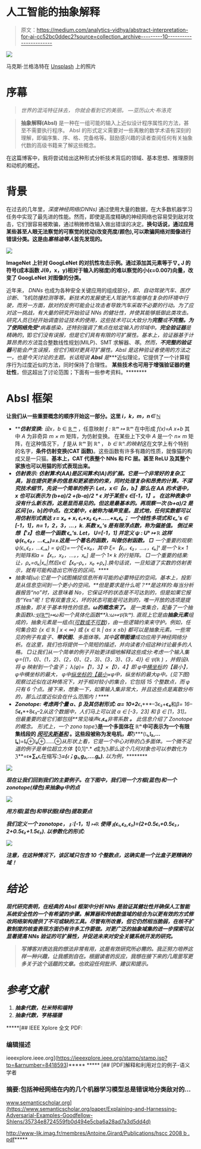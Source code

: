 # 人工智能的抽象解释

> 原文：<https://medium.com/analytics-vidhya/abstract-interpretation-for-ai-cc52bc0ddec2?source=collection_archive---------10----------------------->

![](img/ee2bfb702aea0c5d4216de596dfc7894.png)

马克斯·兰格洛特在 [Unsplash](https://unsplash.com?utm_source=medium&utm_medium=referral) 上的照片

# **序幕**

> *世界的混沌特征抹去，
> 你就会看到它的美丽。
> —亚历山大·布洛克*

> **抽象解释(AbsI)** 是一种在一组可能的输入上近似设计程序属性的方法，甚至不需要执行程序。
> AbsI 的形式定义需要对一些离散的数学术语有深刻的理解，即偏序集、序、格、完备格等。鼓励感兴趣的读者查阅任何有关抽象代数的高级书籍来了解这些概念。

在这篇博客中，我将尝试给出这种形式分析技术背后的领域、基本思想、推理原则和动机的概述。

# 背景

在过去的几年里，*深度神经网络(DNNs)* 通过使用大量的数据，在大多数机器学习任务中实现了最先进的性能。然而，即使是高度精确的神经网络也容易受到敌对攻击，它们很容易被欺骗，通过稍微修改输入做出错误的决定。**换句话说，通过应用某些甚至人眼无法察觉的可察觉的扰动(改变亮度/颜色),可以欺骗网络对图像进行错误分类。这是由*塞格迪等人*首先发现的。**

![](img/88f51dee8f4858be91b2ee80c0b66d8d.png)

**ImageNet 上针对 GoogLeNet 的对抗性攻击示例。通过添加其元素等于∇ₓ J 的符号(成本函数 J(θ，x，y)相对于输入的梯度)的难以察觉的小(ϵ=0.007)向量，改变了 GoogLeNet 对图像的分类。**

近年来， *DNNs* 也成为各种安全关键应用的组成部分，*即、*自动驾驶汽车、医疗诊断、飞机防撞检测等等。新技术的发展使无人驾驶汽车能够在复杂的环境中行驶，而另一方面，敌对的反例可能会让攻击者导致汽车采取不必要的行动。为了应对这一挑战，有大量的研究开始验证 *NNs* 的健壮性，并使其能够抵御此类攻击。研究人员已经开始调查验证技术的使用，这些技术可以大致分为**完整**或**不完整。**为了使网络免受*****病毒感染，还特别强调了*焦点在给定输入的邻域中。**完全验证器**是精确的*，即*它们没有误报，但是它们具有有限的可扩展性。基本上，验证器基于计算昂贵的方法*混合整数线性规划(MILP)、SMT 求解器、*等*。*然而，**不完整的验证器**可能会产生误报，但它们相对更具可扩展性。AbsI 是这种验证者使用的方法之一，也是今天讨论的主题。长话短说 **AbsI** 是****近似理论，它提供了一个计算程序行为过度近似的方法，同时保持了合理性。
**某些技术也可用于增强验证器的健壮性**，但这超出了讨论范围；下面有一些参考资料。********

# ****AbsI 框架****

****让我们从一些重要概念的顺序开始这一部分。这里 *i，k，m，n∈* [*ℕ*](http://mathworld.wolfram.com/NaturalNumber.html)****

*   *******仿射变换:*** 设*x，b* ∈ [*ℝ* ᵐ](http://www.owlnet.rice.edu/~fjones/chap1.pdf) ，任意映射 *f : ℝᵐ ↦ ℝᵐ* 在中形成 *f(x)=A x+b* 其中 *A* 为非奇异 *m × m* 矩阵，为仿射变换。
    在某些上下文中 *A* 是一个 *n× m* 矩阵，在这种情况下， *f* 是从 *ℝᵐ* 到 *ℝⁿ* ， *b ∈ ℝⁿ.的映射*这在文学上有个特别的名字，**条件仿射变换(CAT 函数)**。这些函数有许多有趣的性质，就像猫的构成又是一只猫。**基本上，CAT 代表整个 NNs 和 FC 层。**甚至 ReLU 及其整个家族也可以用猫的形式表现出来。****
*   *******仿射表示:*** 仿射算术(AA)是区间算术(IA)的扩展。它是一个非常好的复杂工具，旨在提供更多的信息和更紧密的约束，同时处理复杂和昂贵的计算。不深究技术细节，先说一个简单的例子:
    Let，*x∈【a，b】*那么在 AA 的术语中， *x* 也可以表示为 *(b+a)/2 +(b-a)/2 * ϵ* 对于某些 *ϵ ∈[-1，1】。* 在这种表象中没有什么新东西，这是显而易见的。但这是最基本的。再观察一次 *(b+a)/2* 是区间 *[a，b]的中点。*在文献中，ϵ被称为**噪声**变星。显式地，任何实数都可以用仿射形式表达 *𝔵* = *x₀ + x₁ ϵ₁+x₂ ϵ₂+…..+xₖϵₖ；* 一个线性多项式和 *ϵₙ's ∈ [-1，1]，n= 1，2，3，…，k.* 系数 *xₙ's* 是有限浮点数，称为*偏差值。* 倒过来想*【'𝔵】*也是一个函数 *ϵₙ's.* Let， *U=[-1，1]* 并定义 *ψ* : *Uᵏ ↦ ℝ* 这样 *ψ(ϵ₁,ϵ₂，…ϵ_ₖ)=𝔵.*这是一个著名的函数，叫做***仿射函数。* □** 一个重要的观察: *ψ(ϵ₁,ϵ₂，…ϵ_ₖ) = ψ(ξ)=一个ξ+x₀，*其中
    *ξ=【ϵ₁，ϵ₂，…。，ϵₖ]ᵗ* 是一个 *k× 1* 列*矩阵和*a =【x₁，x₂，…。，xₖ]* 是一个 *1× k* 的行矩阵。
    □一个重要的结果:让，*ρₓ=σₖ|xₙ|*然后*x∈【x₀–ρₓ，x₀ +ρₓ].换句话说，一旦知道了实数的仿射表示，就有可能构造出它所在的区间。******
*   *******抽象域(*ω*):***它是一个试图捕捉信息所有可能的必要特征的空间。基本上，投影是从信息空间到一个更小的空间。**但是要求是什么呢？**是这样的:每当分析器报告“no”时，这意味着 No，它保证坏的状态是不可达到的，但是如果它报告“Yes”呢！它有双重含义，坏的状态可能是可达到的，唯一开放的选项是提炼抽象，即关于基本特性的信息。***ω的概念来了。***
    是一类集合，配备了一个*抽象函数λ:*[*𝔓(ℝᵐ)*](http://mathworld.wolfram.com/PowerSet.html)*↦ω*和一个*具体化函数**λ:ω↦𝔓(ℝᵐ).*
    直观上它是由**抽象元素**组成的，抽象元素是一组点([可数或不可数](https://www.math.brown.edu/~res/MFS/handout8.pdf))，由一些逻辑约束来守护。例如，任何集合如: *{x ∈ ℝ | x < ∞}* 或 *{x ∈ ℝ | a≤ x ≤b}* 都可以是抽象元素。一些常见的例子有盒子、**带状图**、多面体等。其中**区带图谱**成功应用于神经网络分析。在这里，我们也将提供一个简短的描述，并向读者介绍这种讨论最多的人格。
    □让我们从一个简单的例子开始更详细地解释这些成分:考虑一个输入集 *φ={(1，0)、(1，2)、(2，0)、(2，3)、(3，3)、(3，4)} ∈ 𝔓(ℝ )* ，并假设*λ*将 *φ* 映射到一个盒子；
    *λ(φ)=【1，3】×【0，4】*即 *φ中[横坐标](http://mathworld.wolfram.com/Abscissa.html)的*【最小】，*φ中*横坐标的最大*， *φ中[纵坐标的【最小](http://mathworld.wolfram.com/Ordinate.html)*×*φ中，纵坐标的最大*φ中*。(见下图)* 观察过近似在这种情况下，对于相对较小的集合，它包括 *15 个*整数点，而 *φ* 只有 *6 个*点。接下来，想象一下，如果输入集非常大，并且这些点是离散分布的，那么过度近似会在什么范围内！*****
*   *******Zonotope:*** 考虑两个量 *α、β* 及其仿射形式:
    *α= 10+2****ϵ₁****–3ϵ₂+****ϵ₄****和*β= 16–5****ϵ₁****+8ϵ₃–2*从这个数据中，人们马上可以说 *α ∈ [-3，23]* 和 *β ∈ [1，31]。* 但最重要的是它们都包括**常见噪声*ϵ₁**ϵ₄***非零系数 ***。*** 此信息介绍了 Zonotope 的概念。
    形式上，一个 zono tope***ℨ****是一个多面体在 *ℝⁿ* 中可表示为一个有限集线段的 [*闵可夫斯基和*](https://www8.cs.umu.se/kurser/TDBAfl/VT06/algorithms/BOOK/BOOK5/NODE199.HTM) 。这些段被称为发电机，*即****ℨ****(𝔩****₁,𝔩₂,…𝔩ₖ****)=****𝔩₁****⊕𝔩****₂****⊕……⊕*从形状上看，它是一个中心对称的凸多面体。一个微不足道的例子是单位超立方体*【0,1]ⁿ.* ***𝔠***成为***ℨ****那么这个几何对象也可以参数化为***ℨ****=****𝔠+∑ₖ****ϵᵢ在缩写:****ℨ=(𝔠；g₁,g₂,….gₖ).*** 以为例，*********

*****![](img/3f07674cf52a6261e452ba147f6639d2.png)*****

*****现在让我们回到我们的主要例子。在下图中，我们用一个方框(蓝色)和一个 zonotope(绿色)来抽象φ中的点*****

*****![](img/0fccd715269bf49e4b0420d435a765c6.png)*****

*****用方框(蓝色)和带状图(绿色)提取要点*****

*****我们定义一个 zonotope， *𝔷 :[-1，1] ↦ℝ* 使得
*𝔷(ϵ₁,ϵ₂,ϵ₃)=(2+0.5ϵ₁+0.5ϵ₃，2+0.5ϵ₂+1.5ϵ₃).* 以参数化的形式:*****

*****![](img/b91ad4ae5eacb5228ba173895ff38d61.png)*****

*****注意，在这种情况下，该区域只包含 *10* 个整数点，这确实是一个比盒子更精确的域！*****

# *****结论*****

*****现代研究表明，在经典的 AbsI 框架中分析 NNs 是验证其健壮性并确保人工智能系统安全性的一个有希望的步骤。解算器和传统数值域的结合为以更有效的方式修改网络架构提供了不可或缺的工具。尽管有所改善，但它仍然相当脆弱，在核不扩散制度的核查表现方面仍有许多工作要做。对更广泛的抽象域集的进一步探索可以显著提高 NNs 验证的可扩展性，并促进未来对安全关键系统开发的研究。*****

> *****写博客对表达我的想法非常有用，这是有效研究所必需的。我正努力培养这样一种兴趣，让我感到自在。根据读者的反应，我想在接下来的几周里写更多关于这个话题的文章。也欢迎任何批评、建议和提示。*****

# *******参考文献*******

1.  *****抽象代数，杜米特和福特*****
2.  *****抽象代数，亨格福德*****

 *****[## IEEE Xplore 全文 PDF:

### 编辑描述

ieeexplore.ieee.org](https://ieeexplore.ieee.org/stamp/stamp.jsp?tp=&arnumber=8418593)***** *****[](https://www.semanticscholar.org/paper/Explaining-and-Harnessing-Adversarial-Examples-Goodfellow-Shlens/35734e8724559fb0d494e5cba6a28ad7a3d5dd4d) [## [PDF]解释和利用对立的例子-语义学者

### 摘要:包括神经网络在内的几个机器学习模型总是错误地分类敌对的…

www.semanticscholar.org](https://www.semanticscholar.org/paper/Explaining-and-Harnessing-Adversarial-Examples-Goodfellow-Shlens/35734e8724559fb0d494e5cba6a28ad7a3d5dd4d) 

[http://www-ljk.imag.fr/membres/Antoine.Girard/Publications/hscc 2008 b . pdf](http://www-ljk.imag.fr/membres/Antoine.Girard/Publications/hscc2008b.pdf)*****
